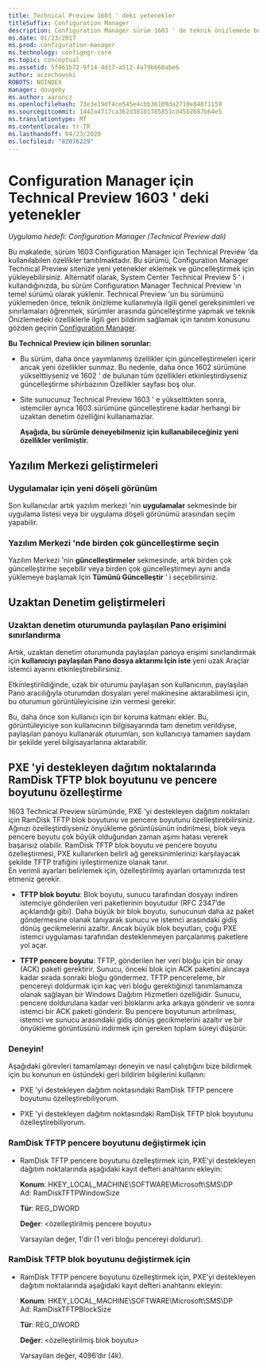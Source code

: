 ```yaml
---
title: Technical Preview 1603 ' deki yetenekler
titleSuffix: Configuration Manager
description: Configuration Manager sürüm 1603 ' de teknik önizlemede bulunan özellikler hakkında bilgi edinin.
ms.date: 01/23/2017
ms.prod: configuration-manager
ms.technology: configmgr-core
ms.topic: conceptual
ms.assetid: 5f861b72-9f14-4d17-a512-4a79b660abe6
author: aczechowski
ROBOTS: NOINDEX
manager: dougeby
ms.author: aaroncz
ms.openlocfilehash: 73e3e19df4ce545e4cbb36109da2710e848f1159
ms.sourcegitcommit: 1442a4717ca362d38101785851cd45b2687b64e5
ms.translationtype: MT
ms.contentlocale: tr-TR
ms.lasthandoff: 04/23/2020
ms.locfileid: "82076229"
---
```

# <a name="capabilities-in-technical-preview-1603-for-configuration-manager"></a>Configuration Manager için Technical Preview 1603 ' deki yetenekler

*Uygulama hedefi: Configuration Manager (Technical Preview dalı)*

Bu makalede, sürüm 1603 Configuration Manager için Technical Preview 'da kullanılabilen özellikler tanıtılmaktadır. Bu sürümü, Configuration Manager Technical Preview sitenize yeni yetenekler eklemek ve güncelleştirmek için yükleyebilirsiniz. Alternatif olarak, System Center Technical Preview 5 ' i kullandığınızda, bu sürüm Configuration Manager Technical Preview 'ın temel sürümü olarak yüklenir. Technical Preview 'un bu sürümünü yüklemeden önce, teknik önizleme kullanımıyla ilgili genel gereksinimleri ve sınırlamaları öğrenmek, sürümler arasında güncelleştirme yapmak ve teknik Önizlemedeki özelliklerle ilgili geri bildirim sağlamak için tanıtım konusunu gözden geçirin [Configuration Manager](../../core/get-started/technical-preview.md).  

 **Bu Technical Preview için bilinen sorunlar:**  

- Bu sürüm, daha önce yayımlanmış özellikler için güncelleştirmeleri içerir ancak yeni özellikler sunmaz. Bu nedenle, daha önce 1602 sürümüne yükselttiyseniz ve 1602 ' de bulunan tüm özellikleri etkinleştirdiyseniz güncelleştirme sihirbazının Özellikler sayfası boş olur.  

- Site sunucunuz Technical Preview 1603 ' e yükselttikten sonra, istemciler ayrıca 1603 sürümüne güncelleştirene kadar herhangi bir uzaktan denetim özelliğini kullanamazlar.  

  **Aşağıda, bu sürümle deneyebilmeniz için kullanabileceğiniz yeni özellikler verilmiştir.**  

##  <a name="improvements-to-software-center"></a><a name="BKMK_SC1603"></a>Yazılım Merkezi geliştirmeleri  

### <a name="new-tiled-view-for-apps"></a>Uygulamalar için yeni döşeli görünüm  
 Son kullanıcılar artık yazılım merkezi 'nin **uygulamalar** sekmesinde bir uygulama listesi veya bir uygulama döşeli görünümü arasından seçim yapabilir.  

### <a name="select-multiple-updates-in-software-center"></a>Yazılım Merkezi 'nde birden çok güncelleştirme seçin  
 Yazılım Merkezi 'nin **güncelleştirmeler** sekmesinde, artık birden çok güncelleştirme seçebilir veya birden çok güncelleştirmeyi aynı anda yüklemeye başlamak Için **Tümünü Güncelleştir** ' i seçebilirsiniz.  

##  <a name="improvements-to-remote-control"></a><a name="BKMK_RC1603"></a>Uzaktan Denetim geliştirmeleri  

### <a name="limit-shared-clipboard-access-in-a-remote-control-session"></a>Uzaktan denetim oturumunda paylaşılan Pano erişimini sınırlandırma  
 Artık, uzaktan denetim oturumunda paylaşılan panoya erişimi sınırlandırmak için **kullanıcıyı paylaşılan Pano dosya aktarımı Için iste** yeni uzak Araçlar istemci ayarını etkinleştirebilirsiniz.  

 Etkinleştirildiğinde, uzak bir oturumu paylaşan son kullanıcının, paylaşılan Pano aracılığıyla oturumdan dosyaları yerel makinesine aktarabilmesi için, bu oturumun görüntüleyicisine izin vermesi gerekir.  

 Bu, daha önce son kullanıcı için bir koruma katmanı ekler. Bu, görüntüleyiciye son kullanıcının bilgisayarında tam denetim verildiyse, paylaşılan panoyu kullanarak oturumları, son kullanıcıya tamamen saydam bir şekilde yerel bilgisayarlarına aktarabilir.  

##  <a name="customize-the-ramdisk-tftp-block-size-and-window-size-on-pxe-enabled-distribution-points"></a><a name="BKMK_RamDiskTFTP"></a>PXE 'yi destekleyen dağıtım noktalarında RamDisk TFTP blok boyutunu ve pencere boyutunu özelleştirme  
 1603 Technical Preview sürümünde, PXE 'yi destekleyen dağıtım noktaları için RamDisk TFTP blok boyutunu ve pencere boyutunu özelleştirebilirsiniz. Ağınızı özelleştirdiyseniz önyükleme görüntüsünün indirilmesi, blok veya pencere boyutu çok büyük olduğundan zaman aşımı hatası vererek başarısız olabilir. RamDisk TFTP blok boyutu ve pencere boyutu özelleştirmesi, PXE kullanırken belirli ağ gereksinimlerinizi karşılayacak şekilde TFTP trafiğini iyileştirmenize olanak tanır.   
En verimli ayarları belirlemek için, özelleştirilmiş ayarları ortamınızda test etmeniz gerekir.  

-   **TFTP blok boyutu**: Blok boyutu, sunucu tarafından dosyayı indiren istemciye gönderilen veri paketlerinin boyutudur (RFC 2347’de açıklandığı gibi). Daha büyük bir blok boyutu, sunucunun daha az paket göndermesine olanak tanıyarak sunucu ve istemci arasındaki gidiş dönüş gecikmelerini azaltır. Ancak büyük blok boyutları, çoğu PXE istemci uygulaması tarafından desteklenmeyen parçalanmış paketlere yol açar.  

-   **TFTP pencere boyutu**: TFTP, gönderilen her veri bloğu için bir onay (ACK) paketi gerektirir. Sunucu, önceki blok için ACK paketini alıncaya kadar sırada sonraki bloğu göndermez. TFTP pencereleme, bir pencereyi doldurmak için kaç veri bloğu gerektiğinizi tanımlamanıza olanak sağlayan bir Windows Dağıtım Hizmetleri özelliğidir. Sunucu, pencere doldurulana kadar veri bloklarını arka arkaya gönderir ve sonra istemci bir ACK paketi gönderir. Bu pencere boyutunun artırılması, istemci ve sunucu arasındaki gidiş dönüş gecikmelerini azaltır ve bir önyükleme görüntüsünü indirmek için gereken toplam süreyi düşürür.  

### <a name="try-it-out"></a>Deneyin!  
 Aşağıdaki görevleri tamamlamayı deneyin ve nasıl çalıştığını bize bildirmek için bu konunun en üstündeki geri bildirim bilgilerini kullanın:  

-   PXE 'yi destekleyen dağıtım noktasındaki RamDisk TFTP pencere boyutunu özelleştirebiliyorum.  

-   PXE 'yi destekleyen dağıtım noktasındaki RamDisk TFTP blok boyutunu özelleştirebiliyorum.  

### <a name="to-modify-the-ramdisk-tftp-window-size"></a>RamDisk TFTP pencere boyutunu değiştirmek için  

- RamDisk TFTP pencere boyutunu özelleştirmek için, PXE'yi destekleyen dağıtım noktalarında aşağıdaki kayıt defteri anahtarını ekleyin:  

   **Konum**: HKEY_LOCAL_MACHINE\SOFTWARE\Microsoft\SMS\DP  
  Ad: RamDiskTFTPWindowSize  

   **Tür**: REG_DWORD  

   **Değer**: &lt;özelleştirilmiş pencere boyutu\>  

  Varsayılan değer, 1'dir (1 veri bloğu pencereyi doldurur).  

### <a name="to-modify-the-ramdisk-tftp-block-size"></a>RamDisk TFTP blok boyutunu değiştirmek için  

- RamDisk TFTP pencere boyutunu özelleştirmek için, PXE'yi destekleyen dağıtım noktalarında aşağıdaki kayıt defteri anahtarını ekleyin:  

   **Konum**: HKEY_LOCAL_MACHINE\SOFTWARE\Microsoft\SMS\DP  
  Ad: RamDiskTFTPBlockSize  

   **Tür**: REG_DWORD  

   **Değer**: &lt;özelleştirilmiş blok boyutu\>  

  Varsayılan değer, 4096’dır (4k).  
